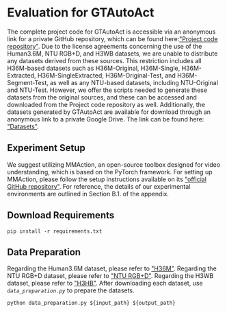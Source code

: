 # Evaluation for GTAutoAct
The complete project code for GTAutoAct is accessible via an anonymous link for a private GitHub repository, which can be found here:["Project code repository"](https://anonymous.4open.science/r/GTAutoAct-4CB6/README.md).
Due to the license agreements concerning the use of the Human3.6M, NTU RGB+D, and H3WB datasets, we are unable to distribute any datasets derived from these sources. 
This restriction includes all H36M-based datasets such as H36M-Original, H36M-Single, H36M-Extracted, H36M-SingleExtracted, H36M-Original-Test, and H36M-Segment-Test, as well as any NTU-based datasets, including NTU-Original and NTU-Test.
However, we offer the scripts needed to generate these datasets from the original sources, and these can be accessed and downloaded from the Project code repository as well.
Additionally, the datasets generated by GTAutoAct are available for download through an anonymous link to a private Google Drive. The link can be found here: ["Datasets"](https://drive.google.com/drive/folders/1rZm-IZT45KjDLVDC3C_qOn7IPGVokPKH?usp=drive_link).

## Experiment Setup
We suggest utilizing MMAction, an open-source toolbox designed for video understanding, which is based on the PyTorch framework.
For setting up MMAction, please follow the setup instructions available on its ["official GitHub repository"](https://github.com/open-mmlab/mmaction2). 
For reference, the details of our experimental environments are outlined in Section B.1. of the appendix.

## Download Requirements
```
pip install -r requirements.txt
```

## Data Preparation
Regarding the Human3.6M dataset, please refer to ["H36M"](http://vision.imar.ro/human3.6m/description.php).
Regarding the NTU RGB+D dataset, please refer to ["NTU RGB+D"](https://rose1.ntu.edu.sg/dataset/actionRecognition/).
Regarding the H3WB dataset, please refer to ["H3HB"](https://github.com/wholebody3d/wholebody3d).
After downloading each dataset, use *`data_preparation.py`* to prepare the datasets.
```
python data_preparation.py ${input_path} ${output_path}
```
